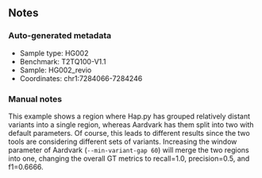 ## Notes
### Auto-generated metadata
* Sample type: HG002
* Benchmark: T2TQ100-V1.1
* Sample: HG002_revio
* Coordinates: chr1:7284066-7284246

### Manual notes
This example shows a region where Hap.py has grouped relatively distant variants into a single region, whereas Aardvark has them split into two with default parameters.
Of course, this leads to different results since the two tools are considering different sets of variants.
Increasing the window parameter of Aardvark (`--min-variant-gap 60`) will merge the two regions into one, changing the overall GT metrics to recall=1.0, precision=0.5, and f1=0.6666.

